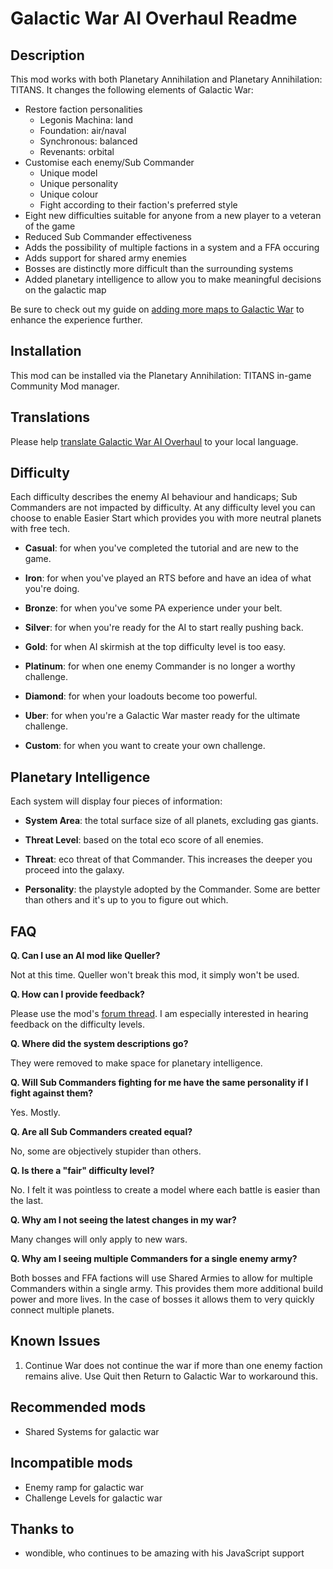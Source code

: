 # Galactic War AI Overhaul Readme

## Description

This mod works with both Planetary Annihilation and Planetary Annihilation: TITANS. It changes the following elements of Galactic War:

- Restore faction personalities
  - Legonis Machina: land
  - Foundation: air/naval
  - Synchronous: balanced
  - Revenants: orbital
- Customise each enemy/Sub Commander
  - Unique model
  - Unique personality
  - Unique colour
  - Fight according to their faction's preferred style
- Eight new difficulties suitable for anyone from a new player to a veteran of the game
- Reduced Sub Commander effectiveness
- Adds the possibility of multiple factions in a system and a FFA occuring
- Adds support for shared army enemies
- Bosses are distinctly more difficult than the surrounding systems
- Added planetary intelligence to allow you to make meaningful decisions on the galactic map

Be sure to check out my guide on [adding more maps to Galactic War](https://planetaryannihilation.com/guides/galactic-war-difficulty-and-adding-more-maps/) to enhance the experience further.

## Installation

This mod can be installed via the Planetary Annihilation: TITANS in-game Community Mod manager.

## Translations

Please help [translate Galactic War AI Overhaul](https://poeditor.com/join/project/GMUUxugX7u) to your local language.

## Difficulty

Each difficulty describes the enemy AI behaviour and handicaps; Sub Commanders are not impacted by difficulty. At any difficulty level you can choose to enable Easier Start which provides you with more neutral planets with free tech.

- **Casual**: for when you've completed the tutorial and are new to the game.

- **Iron**: for when you've played an RTS before and have an idea of what you're doing.

- **Bronze**: for when you've some PA experience under your belt.

- **Silver**: for when you're ready for the AI to start really pushing back.

- **Gold**: for when AI skirmish at the top difficulty level is too easy.

- **Platinum**: for when one enemy Commander is no longer a worthy challenge.

- **Diamond**: for when your loadouts become too powerful.

- **Uber**: for when you're a Galactic War master ready for the ultimate challenge.

- **Custom**: for when you want to create your own challenge.

## Planetary Intelligence

Each system will display four pieces of information:

- **System Area**: the total surface size of all planets, excluding gas giants.

- **Threat Level**: based on the total eco score of all enemies.

- **Threat**: eco threat of that Commander. This increases the deeper you proceed into the galaxy.

- **Personality**: the playstyle adopted by the Commander. Some are better than others and it's up to you to figure out which.

## FAQ

**Q. Can I use an AI mod like Queller?**

Not at this time. Queller won't break this mod, it simply won't be used.

**Q. How can I provide feedback?**

Please use the mod's [forum thread](https://forums.planetaryannihilation.com/threads/client-galactic-war-ai-overhaul.72360/). I am especially interested in hearing feedback on the difficulty levels.

**Q. Where did the system descriptions go?**

They were removed to make space for planetary intelligence.

**Q. Will Sub Commanders fighting for me have the same personality if I fight against them?**

Yes. Mostly.

**Q. Are all Sub Commanders created equal?**

No, some are objectively stupider than others.

**Q. Is there a "fair" difficulty level?**

No. I felt it was pointless to create a model where each battle is easier than the last.

**Q. Why am I not seeing the latest changes in my war?**

Many changes will only apply to new wars.

**Q. Why am I seeing multiple Commanders for a single enemy army?**

Both bosses and FFA factions will use Shared Armies to allow for multiple Commanders within a single army. This provides them more additional build power and more lives. In the case of bosses it allows them to very quickly connect multiple planets.

## Known Issues

1. Continue War does not continue the war if more than one enemy faction remains alive. Use Quit then Return to Galactic War to workaround this.

## Recommended mods

- Shared Systems for galactic war

## Incompatible mods

- Enemy ramp for galactic war
- Challenge Levels for galactic war

## Thanks to

- wondible, who continues to be amazing with his JavaScript support

